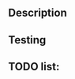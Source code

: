 ## Description
<!-- Describe what problem this is solving, and how it's solved. -->

## Testing 
<!-- Explain how this change was tested. -->

## TODO list:
<!-- A list of things that have to be finished before this PR can be merged -->

<!--
By creating this pull request into Nabla, you agree to release all your past (even from previous commits) and present contributions in the Nabla repository under the Apache 2.0 license. If you're not the sole contributor, ensure that all contributors have signed the CLA agreeing to this.
-->

